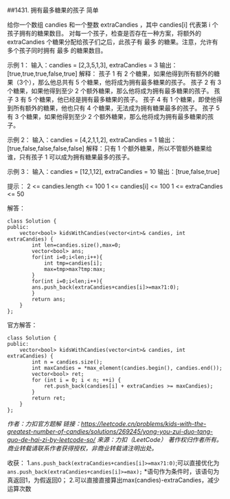 ##1431. 拥有最多糖果的孩子
简单

给你一个数组 candies 和一个整数 extraCandies ，其中 candies[i] 代表第 i 个孩子拥有的糖果数目。
对每一个孩子，检查是否存在一种方案，将额外的 extraCandies 个糖果分配给孩子们之后，此孩子有 最多 的糖果。注意，允许有多个孩子同时拥有 最多 的糖果数目。

示例 1：
输入：candies = [2,3,5,1,3], extraCandies = 3
输出：[true,true,true,false,true] 
解释：
孩子 1 有 2 个糖果，如果他得到所有额外的糖果（3个），那么他总共有 5 个糖果，他将成为拥有最多糖果的孩子。
孩子 2 有 3 个糖果，如果他得到至少 2 个额外糖果，那么他将成为拥有最多糖果的孩子。
孩子 3 有 5 个糖果，他已经是拥有最多糖果的孩子。
孩子 4 有 1 个糖果，即使他得到所有额外的糖果，他也只有 4 个糖果，无法成为拥有糖果最多的孩子。
孩子 5 有 3 个糖果，如果他得到至少 2 个额外糖果，那么他将成为拥有最多糖果的孩子。

示例 2：
输入：candies = [4,2,1,1,2], extraCandies = 1
输出：[true,false,false,false,false] 
解释：只有 1 个额外糖果，所以不管额外糖果给谁，只有孩子 1 可以成为拥有糖果最多的孩子。

示例 3：
输入：candies = [12,1,12], extraCandies = 10
输出：[true,false,true]
 
提示：
2 <= candies.length <= 100
1 <= candies[i] <= 100
1 <= extraCandies <= 50

解答：
```
class Solution {
public:
    vector<bool> kidsWithCandies(vector<int>& candies, int extraCandies) {
        int len=candies.size(),max=0;
        vector<bool> ans;
        for(int i=0;i<len;i++){
            int tmp=candies[i];
            max=tmp>max?tmp:max;
        }
        for(int i=0;i<len;i++){
        ans.push_back(extraCandies+candies[i]>=max?1:0);
        }
        return ans;
    }
};
```

官方解答：
```
class Solution {
public:
    vector<bool> kidsWithCandies(vector<int>& candies, int extraCandies) {
        int n = candies.size();
        int maxCandies = *max_element(candies.begin(), candies.end());
        vector<bool> ret;
        for (int i = 0; i < n; ++i) {
            ret.push_back(candies[i] + extraCandies >= maxCandies);
        }
        return ret;
    }
};
```
*作者：力扣官方题解
链接：https://leetcode.cn/problems/kids-with-the-greatest-number-of-candies/solutions/269245/yong-you-zui-duo-tang-guo-de-hai-zi-by-leetcode-so/
来源：力扣（LeetCode）
著作权归作者所有。商业转载请联系作者获得授权，非商业转载请注明出处。*


收获：
1.```ans.push_back(extraCandies+candies[i]>=max?1:0)```;可以直接优化为```ans.push_back(extraCandies+candies[i]>=max);``` *语句作为条件时，该语句为真返回1，为假返回0；
2.可以直接直接算出max(candies)-extraCandies，减少运算次数
